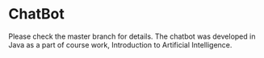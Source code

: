 # ChatBot

Please check the master branch for details.
The chatbot was developed in Java as a part of course work, Introduction to Artificial Intelligence.
